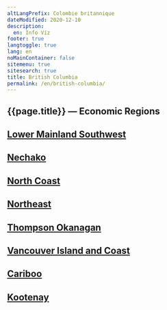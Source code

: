 ```yaml
---
altLangPrefix: Colombie britannique
dateModified: 2020-12-10
description:
  en: Info Viz
footer: true
langtoggle: true
lang: en
noMainContainer: false
sitemenu: true
sitesearch: true
title: British Columbia
permalink: /en/british-columbia/
---
```




<h2>{{page.title}} — Economic Regions</h2>

<section>
    <div class="container">
       <a href="/economic-region-indicators/lower-mainland-southwest.html"><h2>Lower Mainland Southwest</h2></a>
       <a href="/economic-region-indicators/nechako.html"><h2>Nechako</h2></a>
       <a href="/economic-region-indicators/north-coast.html"><h2>North Coast</h2></a>
       <a href="/economic-region-indicators/northeast.html"><h2>Northeast</h2></a>
       <a href="/economic-region-indicators/thompson-okanagan.html"><h2>Thompson Okanagan</h2></a>
       <a href="/economic-region-indicators/vancouver-island-and-coast.html"><h2>Vancouver Island and Coast</h2></a>
       <a href="/economic-region-indicators/cariboo.html"><h2>Cariboo</h2></a>
       <a href="/economic-region-indicators/kootenay.html"><h2>Kootenay</h2></a>
    </div>
</section>

<!-- <h2>{{ page.description.en }}</h2> -->

<!-- <ul>
  {% for page in site.pages %}
  {% if page.path contains 'en/data' %}
    <li>
      <a href="{{ site.baseurl }}{{ page.url }}">{{ page.contentTitle.en }}</a>
    </li>
    {% endif %}
  {% endfor %}
</ul>
 -->

